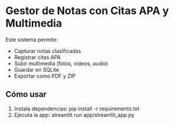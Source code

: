 # Gestor de Notas con Citas APA y Multimedia

Este sistema permite:
- Capturar notas clasificadas
- Registrar citas APA
- Subir multimedia (fotos, videos, audio)
- Guardar en SQLite
- Exportar como PDF y ZIP

## Cómo usar
1. Instala dependencias:
   pip install -r requirements.txt
2. Ejecuta la app:
   streamlit run app/streamlit_app.py
